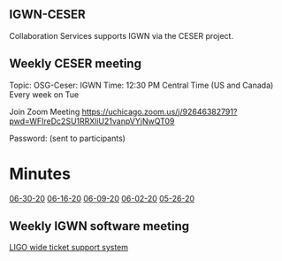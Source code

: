 ## IGWN-CESER

Collaboration Services supports IGWN via the CESER project.

## Weekly CESER meeting

Topic: OSG-Ceser: IGWN
Time: 12:30 PM Central Time (US and Canada)
       Every week on Tue
        
Join Zoom Meeting
https://uchicago.zoom.us/j/92646382791?pwd=WFIreDc2SU1RRXliU21vanpVYjNwQT09

Password: (sent to participants)

# Minutes

[06-30-20](https://docs.google.com/document/d/146OP2zqQC7BB4SAmgLuv-TeYLTTesiPs_NfCttdwliA/edit#heading=h.e71plsjp8zi9)
[06-16-20](https://docs.google.com/document/d/146OP2zqQC7BB4SAmgLuv-TeYLTTesiPs_NfCttdwliA/edit#heading=h.ywncb1929hjo)
[06-09-20](https://docs.google.com/document/d/146OP2zqQC7BB4SAmgLuv-TeYLTTesiPs_NfCttdwliA/edit#heading=h.fbiua7tandh0)
[06-02-20](https://docs.google.com/document/d/146OP2zqQC7BB4SAmgLuv-TeYLTTesiPs_NfCttdwliA/edit#heading=h.jci44umlb0vv)
[05-26-20](https://docs.google.com/document/d/146OP2zqQC7BB4SAmgLuv-TeYLTTesiPs_NfCttdwliA/edit#heading=h.imaaz97de8zv)

## Weekly IGWN software meeting

[LIGO wide ticket support system](https://github.com/lscsoft/osg-igwn/)


